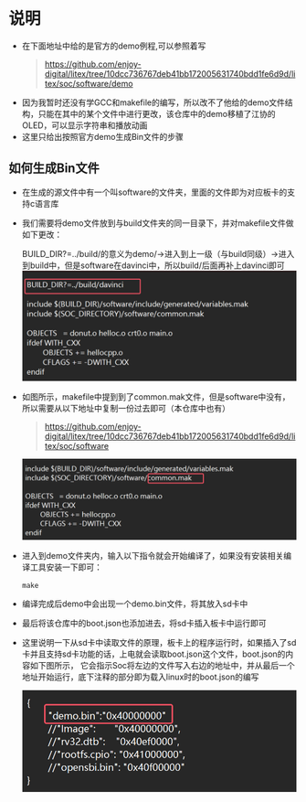 # 说明
* 在下面地址中给的是官方的demo例程,可以参照着写
  >https://github.com/enjoy-digital/litex/tree/10dcc736767deb41bb172005631740bdd1fe6d9d/litex/soc/software/demo
* 因为我暂时还没有学GCC和makefile的编写，所以改不了他给的demo文件结构，只能在其中的某个文件中进行更改，该仓库中的demo移植了江协的OLED，可以显示字符串和播放动画
* 这里只给出按照官方demo生成Bin文件的步骤
## 如何生成Bin文件
* 在生成的源文件中有一个叫software的文件夹，里面的文件即为对应板卡的支持c语言库
* 我们需要将demo文件放到与build文件夹的同一目录下，并对makefile文件做如下更改：
  
  BUILD_DIR?=../build/的意义为demo/->进入到上一级（与build同级）->进入到build中，但是software在davinci中，所以build/后面再补上davinci即可
  ![](https://github.com/nmdbxqmz/litex-in-davinciA7/blob/master/images/software/makefile_path.png)
* 如图所示，makefile中提到到了common.mak文件，但是software中没有，所以需要从以下地址中复制一份过去即可（本仓库中也有）
  >https://github.com/enjoy-digital/litex/tree/10dcc736767deb41bb172005631740bdd1fe6d9d/litex/soc/software

  ![](https://github.com/nmdbxqmz/litex-in-davinciA7/blob/master/images/software/common_make.png)
* 进入到demo文件夹内，输入以下指令就会开始编译了，如果没有安装相关编译工具安装一下即可：
  ```
  make
  ```
* 编译完成后demo中会出现一个demo.bin文件，将其放入sd卡中
* 最后将该仓库中的boot.json也添加进去，将sd卡插入板卡中运行即可
* 这里说明一下从sd卡中读取文件的原理，板卡上的程序运行时，如果插入了sd卡并且支持sd卡功能的话，上电就会读取boot.json这个文件，boot.json的内容如下图所示，
  它会指示Soc将左边的文件写入右边的地址中，并从最后一个地址开始运行，底下注释的部分即为载入linux时的boot.json的编写
  
    ![](https://github.com/nmdbxqmz/litex-in-davinciA7/blob/master/images/software/boot_json.png)

